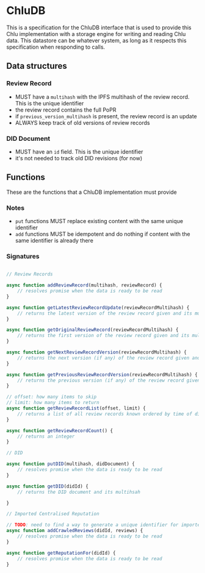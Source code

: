 # ChluDB

This is a specification for the ChluDB interface that is used to provide this Chlu implementation
with a storage engine for writing and reading Chlu data. This datastore can be whatever system,
as long as it respects this specification when responding to calls.

## Data structures

### Review Record

- MUST have a `multihash` with the IPFS multihash of the review record. This is the unique identifier
- the review record contains the full PoPR
- if `previous_version_multihash` is present, the review record is an update
- ALWAYS keep track of old versions of review records

### DID Document

- MUST have an `id` field. This is the unique identifier
- it's not needed to track old DID revisions (for now)

## Functions

These are the functions that a ChluDB implementation must provide

### Notes

- `put` functions MUST replace existing content with the same unique identifier
- `add` functions MUST be idempotent and do nothing if content with the same identifier is already there

### Signatures

```javascript

// Review Records

async function addReviewRecord(multihash, reviewRecord) {
    // resolves promise when the data is ready to be read
}

async function getLatestReviewRecordUpdate(reviewRecordMultihash) {
    // returns the latest version of the review record given and its multihash
}

async function getOriginalReviewRecord(reviewRecordMultihash) {
    // returns the first version of the review record given and its multihash
}

async function getNextReviewRecordVersion(reviewRecordMultihash) {
    // returns the next version (if any) of the review record given and its multihash
}

async function getPreviousReviewRecordVersion(reviewRecordMultihash) {
    // returns the previous version (if any) of the review record given and its multihash
}

// offset: how many items to skip
// limit: how many items to return
async function getReviewRecordList(offset, limit) {
    // returns a list of all review records known ordered by time of discovery
}

async function getReviewRecordCount() {
    // returns an integer
}

// DID

async function putDID(multihash, didDocument) {
    // resolves promise when the data is ready to be read
}

async function getDID(didId) {
    // returns the DID document and its multihsah

}

// Imported Centralised Reputation

// TODO: need to find a way to generate a unique identifier for imported reviews
async function addCrawledReviews(didId, reviews) {
    // resolves promise when the data is ready to be read
}

async function getReputationFor(didId) {
    // resolves promise when the data is ready to be read
}

```